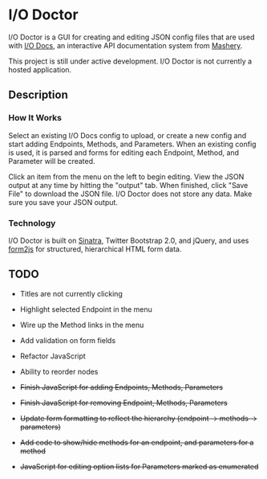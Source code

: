 I/O Doctor
==========

I/O Doctor is a GUI for creating and editing JSON config files that are used with [I/O Docs](https://github.com/mashery/iodocs), an interactive API documentation system from [Mashery](http://www.mashery.com).

This project is still under active development. I/O Doctor is not currently a hosted application.

Description
-----------
### How It Works

Select an existing I/O Docs config to upload, or create a new config and start adding Endpoints, Methods, and Parameters. When an existing config is used, it is parsed and forms for editing each Endpoint, Method, and Parameter will be created. 

Click an item from the menu on the left to begin editing. View the JSON output at any time by hitting the "output" tab. When finished, click "Save File" to download the JSON file. I/O Doctor does not store any data. Make sure you save your JSON output.

### Technology

I/O Doctor is built on [Sinatra](http://www.sinatrarb.com), Twitter Bootstrap 2.0, and jQuery, and uses [form2js](https://github.com/maxatwork/form2js) for structured, hierarchical HTML form data. 

TODO
----
* Titles are not currently clicking
* Highlight selected Endpoint in the menu
* Wire up the Method links in the menu
* Add validation on form fields
* Refactor JavaScript
* Ability to reorder nodes

* <del>Finish JavaScript for adding Endpoints, Methods, Parameters</del>
* <del>Finish JavaScript for removing Endpoint, Methods, Parameters</del>
* <del>Update form formatting to reflect the hierarchy (endpoint -> methods -> parameters)</del>
* <del>Add code to show/hide methods for an endpoint, and parameters for a method</del>
* <del>JavaScript for editing option lists for Parameters marked as enumerated</del>